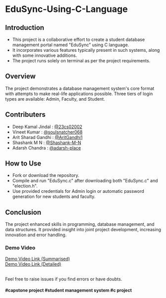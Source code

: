 # EduSync-Using-C-Language

## Introduction

- This project is a collaborative effort to create a student database management portal named "EduSync" using C language.
- It incorporates various features typically present in such systems, along with some innovative additions.
- The project runs solely on terminal as per the project requirements.

## Overview

The project demonstrates a database management system's core format with attempts to make real-life applications possible. Three tiers of login types are available: Admin, Faculty, and Student.

## Contributers

- Deep Kamal Jindal : [@23cs02002](https://www.github.com/23cs02002)
- Vineet Kumar : [@soulsnatcher068](https://github.com/soulsnatcher068)
- Arit Sharad Gandhi : [@AritGandhi1](https://github.com/AritGandhi1)
- Shashank M N : [@Shashank-M-N](https://github.com/Shashank-M-N)
- Adarsh Chandra : [@adarsh-place](https://github.com/adarsh-place)

## How to Use

- Fork or download the repository.
- Compile and run "EduSync.c" after downloading both "EduSync.c" and "election.h".
- Use provided credentials for Admin login or automatic password generation for new students and faculty.

## Conclusion

The project enhanced skills in programming, database management, and data structures. It provided insight into joint project development, increasing innovation and error handling.

### Demo Video

[Demo Video Link (Summarised)](https://drive.google.com/file/d/1QowkTzwl9TryC6HOuLcktZW9pyhT-uS0/view?usp=sharing )   
[Demo Video Link (Detailed)](https://drive.google.com/file/d/1IR8L2dVcA8Mv0LF5AgurYAga2H1R8eSK/view?usp=drive_link )

\
Feel free to raise issues if you find errors or have doubts.

#### #capstone project #student management system #c project
